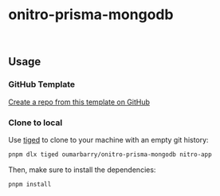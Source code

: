 # onitro-prisma-mongodb

<br>

## Usage

### GitHub Template

[Create a repo from this template on GitHub](https://github.com/oumarbarry/onitro-prisma-mongodb/generate)

### Clone to local

Use [tiged](https://github.com/tiged/tiged) to clone to your machine with an empty git history:

```bash
pnpm dlx tiged oumarbarry/onitro-prisma-mongodb nitro-app
```

Then, make sure to install the dependencies:

```bash
pnpm install
```
